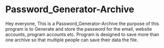 # Password_Generator-Archive
Hey everyone, This is a Password_Generator-Archive the purpose of this program is to Generate and store the password for the email, website accounts, program accounts etc.
Program is designed to save more than one archive so that multiple people can save their data the file. 
